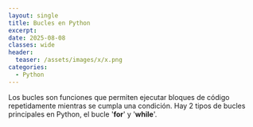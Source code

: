 ```yaml
---
layout: single
title: Bucles en Python
excerpt: 
date: 2025-08-08
classes: wide
header:
  teaser: /assets/images/x/x.png
categories:
  - Python
---
```


Los bucles son funciones que permiten ejecutar bloques de código repetidamente mientras se cumpla una condición. Hay 2 tipos de bucles principales en Python, el bucle '**for**' y '**while**'.